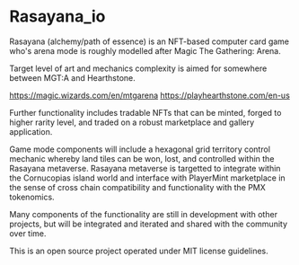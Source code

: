 # Rasayana_io
Rasayana (alchemy/path of essence) is an NFT-based computer card game who's arena mode is roughly modelled after Magic The Gathering: Arena.

Target level of art and mechanics complexity is aimed for somewhere between MGT:A and Hearthstone.

https://magic.wizards.com/en/mtgarena
https://playhearthstone.com/en-us

Further functionality includes tradable NFTs that can be minted, forged to higher rarity level, and traded on a robust marketplace and gallery application.

Game mode components will include a hexagonal grid territory control mechanic whereby land tiles can be won, lost, and controlled within the Rasayana metaverse.
Rasayana metaverse is targetted to integrate within the Cornucopias island world and interface with PlayerMint marketplace in the sense of cross chain compatibility and functionality with the PMX tokenomics.

Many components of the functionality are still in development with other projects, but will be integrated and iterated and shared with the community over time.

This is an open source project operated under MIT license guidelines.
